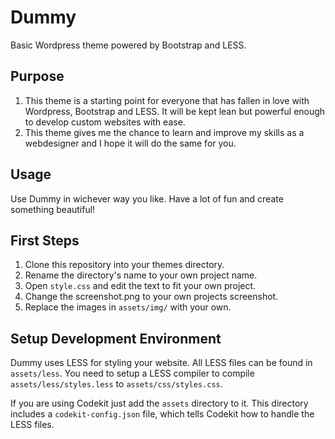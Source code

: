 Dummy
=====

Basic Wordpress theme powered by Bootstrap and LESS.

Purpose
-------

1. This theme is a starting point for everyone that has fallen in love with Wordpress, Bootstrap and LESS. It will be kept lean but powerful enough to develop custom websites with ease.
1. This theme gives me the chance to learn and improve my skills as a webdesigner and I hope it will do the same for you.

Usage
------

Use Dummy in wichever way you like. Have a lot of fun and create something beautiful!

First Steps
------

1. Clone this repository into your themes directory.
1. Rename the directory's name to your own project name.
1. Open `style.css` and edit the text to fit your own project.
1. Change the screenshot.png to your own projects screenshot.
1. Replace the images in `assets/img/` with your own.

Setup Development Environment
------

Dummy uses LESS for styling your website. All LESS files can be found in `assets/less`.
You need to setup a LESS compiler to compile `assets/less/styles.less` to `assets/css/styles.css`.

If you are using Codekit just add the `assets` directory to it. This directory includes a `codekit-config.json` file, which tells Codekit how to handle the LESS files.
